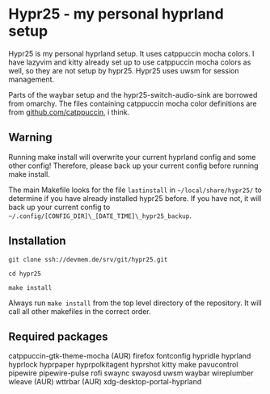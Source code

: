 # Hypr25 - my personal hyprland setup

Hypr25 is my personal hyprland setup. It uses catppuccin mocha colors. I have
lazyvim and kitty already set up to use catppuccin mocha colors as well,
so they are not setup by hypr25. Hypr25 uses uwsm for session management.

Parts of the waybar setup and the hypr25-switch-audio-sink are borrowed from omarchy.
The files containing catppuccin mocha color definitions are from
[github.com/catppuccin](https://github.com/catppuccin/), i think.

## Warning

Running make install will overwrite your current hyprland config and some
other config! Therefore, please back up your current config before running
make install.

The main Makefile looks for the file `lastinstall` in `~/local/share/hypr25/` to
determine if you have already installed hypr25 before.
If you have not, it will back up your current config to
`~/.config/[CONFIG_DIR]\_[DATE_TIME]\_hypr25_backup`.

## Installation

    git clone ssh://devmem.de/srv/git/hypr25.git

    cd hypr25

    make install

Always run `make install` from the top level directory of the repository. It will
call all other makefiles in the correct order.

## Required packages

catppuccin-gtk-theme-mocha (AUR)
firefox
fontconfig
hypridle
hyprland
hyprlock
hyprpaper
hyprpolkitagent
hyprshot
kitty
make
pavucontrol
pipewire
pipewire-pulse
rofi
swaync
swayosd
uwsm
waybar
wireplumber
wleave (AUR)
wttrbar (AUR)
xdg-desktop-portal-hyprland
